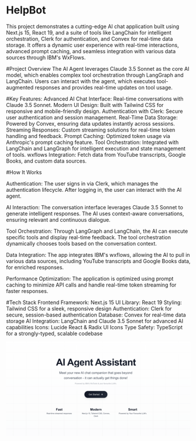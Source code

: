 # HelpBot

This project demonstrates a cutting-edge AI chat application built using Next.js 15, React 19, and a suite of tools like LangChain for intelligent orchestration, Clerk for authentication, and Convex for real-time data storage. It offers a dynamic user experience with real-time interactions, advanced prompt caching, and seamless integration with various data sources through IBM's WxFlows.

#Project Overview
The AI Agent leverages Claude 3.5 Sonnet as the core AI model, which enables complex tool orchestration through LangGraph and LangChain. Users can interact with the agent, which executes tool-augmented responses and provides real-time updates on tool usage.

#Key Features:
Advanced AI Chat Interface: Real-time conversations with Claude 3.5 Sonnet.
Modern UI Design: Built with Tailwind CSS for responsive and mobile-friendly design.
Authentication with Clerk: Secure user authentication and session management.
Real-Time Data Storage: Powered by Convex, ensuring data updates instantly across sessions.
Streaming Responses: Custom streaming solutions for real-time token handling and feedback.
Prompt Caching: Optimized token usage via Anthropic's prompt caching feature.
Tool Orchestration: Integrated with LangChain and LangGraph for intelligent execution and state management of tools.
wxflows Integration: Fetch data from YouTube transcripts, Google Books, and custom data sources.


#How It Works

Authentication: The user signs in via Clerk, which manages the authentication lifecycle. After logging in, the user can interact with the AI agent.

AI Interaction: The conversation interface leverages Claude 3.5 Sonnet to generate intelligent responses. The AI uses context-aware conversations, ensuring relevant and continuous dialogue.

Tool Orchestration: Through LangGraph and LangChain, the AI can execute specific tools and display real-time feedback. The tool orchestration dynamically chooses tools based on the conversation context.

Data Integration: The app integrates IBM's wxflows, allowing the AI to pull in various data sources, including YouTube transcripts and Google Books data, for enriched responses.

Performance Optimization: The application is optimized using prompt caching to minimize API calls and handle real-time token streaming for faster responses.

#Tech Stack
Frontend Framework: Next.js 15
UI Library: React 19
Styling: Tailwind CSS for a sleek, responsive design
Authentication: Clerk for secure, session-based authentication
Database: Convex for real-time data storage
AI Integration: LangChain and Claude 3.5 Sonnet for advanced AI capabilities
Icons: Lucide React & Radix UI Icons
Type Safety: TypeScript for a strongly-typed, scalable codebase


![Home Page](HomePage.png)
